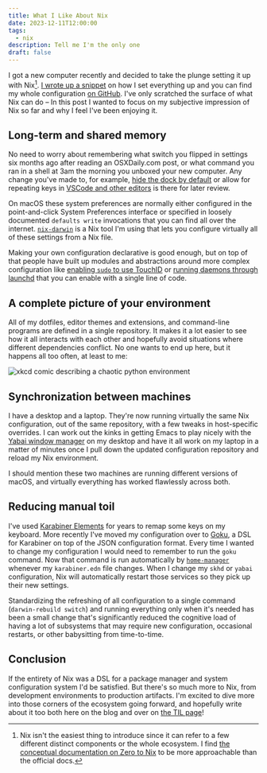 ```yaml
---
title: What I Like About Nix
date: 2023-12-11T12:00:00
tags:
  - nix
description: Tell me I'm the only one
draft: false
---
```

I got a new computer recently and decided to take the plunge setting it up with Nix[^1].  [I wrote up a snippet](https://davi.sh/til/nix/nix-macos-setup/) on how I set everything up and you can find my whole configuration [on GitHub](https://github.com/davish/setup). I've only scratched the surface of what Nix can do – In this post I wanted to focus on my subjective impression of Nix so far and why I feel I've been enjoying it.

[^1]: Nix isn't the easiest thing to introduce since it can refer to a few different distinct components or the whole ecosystem. I find [the conceptual documentation on Zero to Nix](https://zero-to-nix.com/concepts/nix) to be more approachable than the official docs.
## Long-term and shared memory
No need to worry about remembering what switch you flipped in settings six months ago after reading an OSXDaily.com post, or what command you ran in a shell at 3am the morning you unboxed your new computer. Any change you've made to, for example, [hide the dock by default](https://github.com/davish/setup/blob/main/darwin/default.nix#L46) or allow for repeating keys in [VSCode and other editors](https://github.com/davish/setup/blob/main/darwin/default.nix#L48-L49) is there for later review.

On macOS these system preferences are normally either configured in the point-and-click System Preferences interface or specified in loosely documented `defaults write` invocations that you can find all over the internet. [`nix-darwin`](https://github.com/LnL7/nix-darwin) is a Nix tool I'm using that lets you configure virtually all of these settings from a Nix file. 

Making your own configuration declarative is good enough, but on top of that people have built up modules and abstractions around more complex configuration like [enabling `sudo` to use TouchID](https://github.com/LnL7/nix-darwin/blob/4b9b83d5a92e8c1fbfd8eb27eda375908c11ec4d/modules/security/pam.nix) or [running daemons through launchd](https://github.com/LnL7/nix-darwin/tree/4b9b83d5a92e8c1fbfd8eb27eda375908c11ec4d/modules/services) that you can enable with a single line of code.
## A complete picture of your environment
All of my dotfiles, editor themes and extensions, and command-line programs are defined in a single repository. It makes it a lot easier to see how it all interacts with each other and hopefully avoid situations where different dependencies conflict. No one wants to end up here, but it happens all too often, at least to me:

![xkcd comic describing a chaotic python environment](https://imgs.xkcd.com/comics/python_environment.png)

## Synchronization between machines
I have a desktop and a laptop. They're now running virtually the same Nix configuration, out of the same repository, with a few tweaks in host-specific overrides. I can work out the kinks in getting Emacs to play nicely with the [Yabai window manager](https://github.com/koekeishiya/yabai) on my desktop and have it all work on my laptop in a matter of minutes once I pull down the updated configuration repository and reload my Nix environment.

I should mention these two machines are running different versions of macOS, and virtually everything has worked flawlessly across both.
## Reducing manual toil
I've used [Karabiner Elements](https://karabiner-elements.pqrs.org/) for years to remap some keys on my keyboard. More recently I've moved my configuration over to [Goku](https://github.com/yqrashawn/GokuRakuJoudo), a DSL for Karabiner on top of the JSON configuration format. Every time I wanted to change my configuration I would need to remember to run the `goku` command. Now that command is run automatically by [`home-manager`](https://github.com/nix-community/home-manager)  whenever my `karabiner.edn` file changes. When I change my `skhd` or `yabai` configuration, Nix will automatically restart those services so they pick up their new settings.

Standardizing the refreshing of all configuration to a single command (`darwin-rebuild switch`) and running everything only when it's needed has been a small change that's significantly reduced the cognitive load of having a lot of subsystems that may require new configuration, occasional restarts, or other babysitting from time-to-time.

## Conclusion
If the entirety of Nix was a DSL for a package manager and system configuration system I'd be satisfied. But there's so much more to Nix, from development environments to production artifacts. I'm excited to dive more into those corners of the ecosystem going forward, and hopefully write about it too both here on the blog and over on [the TIL page](https://davi.sh/til/)! 
